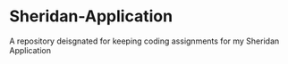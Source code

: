 # Sheridan-Application
A repository deisgnated for keeping coding assignments for my Sheridan Application
